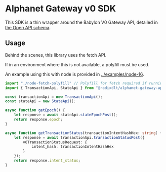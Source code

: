 # Alphanet Gateway v0 SDK

This SDK is a thin wrapper around the Babylon V0 Gateway API, detailed in [the Open API schema](../gateway-api-v0-schema.yaml).

## Usage

Behind the scenes, this library uses the fetch API.

If in an environment where this is not available, a polyfill must be used.

An example using this with node is provided in [../examples/node-16](../examples/node-16).

```typescript
import "./node-fetch-polyfill" // Polyfill for fetch required if running in node-js
import { TransactionApi, StateApi } from "@radixdlt/alphanet-gateway-api-v0-sdk";

const transactionApi = new TransactionApi();
const stateApi = new StateApi();

async function getEpoch() {
    let response = await stateApi.stateEpochPost();
    return response.epoch;
}

async function getTransactionStatus(transactionIntentHashHex: string) {
    let response = await transactionApi.transactionStatusPost({
        v0TransactionStatusRequest: {
            intent_hash: transactionIntentHashHex
        }
    });
    return response.intent_status;
}
```
